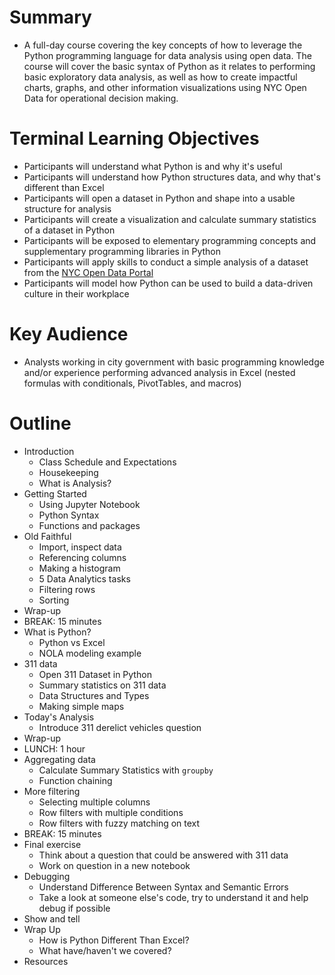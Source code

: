 # Summary
+ A full-day course covering the key concepts of how to leverage the Python programming language for data analysis using open data. The course will cover the basic syntax of Python as it relates to performing basic exploratory data analysis, as well as how to create impactful charts, graphs, and other information visualizations using NYC Open Data for operational decision making.

# Terminal Learning Objectives
+ Participants will understand what Python is and why it's useful
+ Participants will understand how Python structures data, and why that's different than Excel
+ Participants will open a dataset in Python and shape into a usable structure for analysis
+ Participants will create a visualization and calculate summary statistics of a dataset in Python
+ Participants will be exposed to elementary programming concepts and supplementary programming libraries in Python
+ Participants will apply skills to conduct a simple analysis of a dataset from the [NYC Open Data Portal](http://opendata.cityofnewyork.us/)
+ Participants will model how Python can be used to build a data-driven culture in their workplace

# Key Audience
+ Analysts working in city government with basic programming knowledge and/or experience performing advanced analysis in Excel (nested formulas with conditionals, PivotTables, and macros)

# Outline
+ Introduction
  + Class Schedule and Expectations
  + Housekeeping
  + What is Analysis?
+ Getting Started
  + Using Jupyter Notebook
  + Python Syntax
  + Functions and packages
+ Old Faithful
  + Import, inspect data
  + Referencing columns
  + Making a histogram
  + 5 Data Analytics tasks
  + Filtering rows
  + Sorting
+ Wrap-up
+ BREAK: 15 minutes
+ What is Python?
  + Python vs Excel
  + NOLA modeling example
+ 311 data
  + Open 311 Dataset in Python
  + Summary statistics on 311 data
  + Data Structures and Types
  + Making simple maps
+ Today's Analysis
  + Introduce 311 derelict vehicles question
+ Wrap-up
+ LUNCH: 1 hour
+ Aggregating data
  + Calculate Summary Statistics with `groupby`
  + Function chaining
+ More filtering
  + Selecting multiple columns
  + Row filters with multiple conditions
  + Row filters with fuzzy matching on text
+ BREAK: 15 minutes
+ Final exercise
  + Think about a question that could be answered with 311 data
  + Work on question in a new notebook
+ Debugging
  + Understand Difference Between Syntax and Semantic Errors
  + Take a look at someone else's code, try to understand it and help debug if possible
+ Show and tell
+ Wrap Up
  + How is Python Different Than Excel?
  + What have/haven't we covered?
+ Resources
